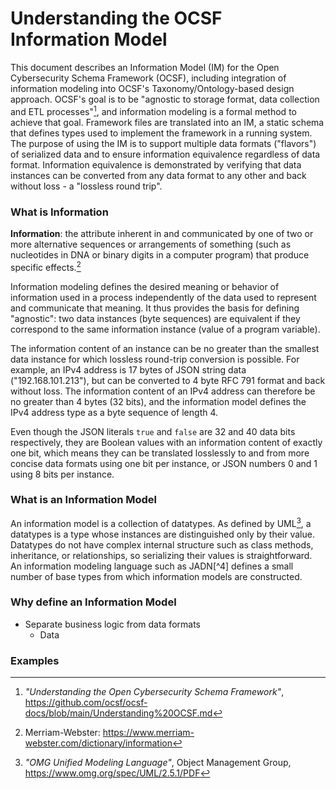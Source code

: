# Understanding the OCSF Information Model

This document describes an Information Model (IM) for the Open Cybersecurity Schema Framework (OCSF),
including integration of information modeling into OCSF's Taxonomy/Ontology-based design approach.
OCSF's goal is to be "agnostic to storage format, data collection and ETL processes"[^1],
and information modeling is a formal method to achieve that goal.
Framework files are translated into an IM, a static schema that defines types used to implement
the framework in a running system. The purpose of using the IM is to support multiple data formats
("flavors") of serialized data and to ensure information equivalence regardless of data format.
Information equivalence is demonstrated by verifying that data instances can be converted from
any data format to any other and back without loss - a "lossless round trip".

### What is Information

**Information**: the attribute inherent in and communicated by one of two or more alternative sequences
or arrangements of something (such as nucleotides in DNA or binary digits in a computer program)
that produce specific effects.[^2]

Information modeling defines the desired meaning or behavior of information used in a process independently
of the data used to represent and communicate that meaning. It thus provides the basis for defining "agnostic":
two data instances (byte sequences) are equivalent if they correspond to the same information instance
(value of a program variable).

The information content of an instance can be no greater than the smallest data instance for which
lossless round-trip conversion is possible. For example, an IPv4 address is 17 bytes of JSON
string data ("192.168.101.213"), but can be converted to 4 byte RFC 791 format and back
without loss. The information content of an IPv4 address can therefore be no greater than 4 bytes
(32 bits), and the information model defines the IPv4 address type as a byte sequence of length 4.

Even though the JSON literals `true` and `false` are 32 and 40 data bits respectively, they are Boolean
values with an information content of exactly one bit, which means they can be translated losslessly
to and from more concise data formats using one bit per instance, or JSON numbers 0 and 1 using
8 bits per instance.

### What is an Information Model

An information model is a collection of datatypes. As defined by UML[^3], a datatypes is a type whose
instances are distinguished only by their value. Datatypes do not have complex internal structure
such as class methods, inheritance, or relationships, so serializing their values is straightforward.
An information modeling language such as JADN[^4] defines a small number of base types from which
information models are constructed.

### Why define an Information Model

* Separate business logic from data formats
  * Data 

### Examples

[^1]:
    *"Understanding the Open Cybersecurity Schema Framework"*,
https://github.com/ocsf/ocsf-docs/blob/main/Understanding%20OCSF.md

[^2]:
    Merriam-Webster: https://www.merriam-webster.com/dictionary/information

[^3]:
    *"OMG Unified Modeling Language"*, Object Management Group, https://www.omg.org/spec/UML/2.5.1/PDF
